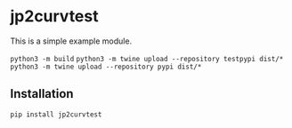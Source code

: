 # jp2curvtest

This is a simple example module.

`python3 -m build`
`python3 -m twine upload --repository testpypi dist/*`
`python3 -m twine upload --repository pypi dist/*`

## Installation

```bash
pip install jp2curvtest
